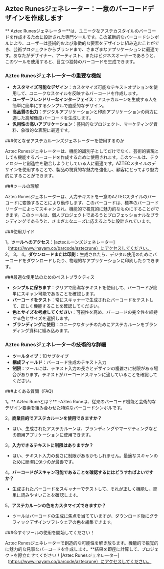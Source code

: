## Aztec Runesジェネレーター：一意のバーコードデザインを作成します

** Aztec Runesジェネレーター**は、ユニークなアステカスタイルのバーコードを作成するために設計された専門ツールです。この革新的なバーコードシンボルにより、ユーザーは芸術的および象徴的な要素をデザインに組み込むことができ、芸術プロジェクトからブランドまで、さまざまなアプリケーションに最適です。あなたがデザイナー、アーティスト、またはビジネスオーナーであろうと、このツールを使用すると、目立つ独特のバーコードを生成できます。

### Aztec Runesジェネレーターの重要な機能

-  **カスタマイズ可能なデザイン**：カスタマイズ可能なテキストオプションを使用して、ユニークなスタイルを反映するバーコードを作成します。
-  **ユーザーフレンドリーなインターフェイス**：アステカルーンを生成する人を簡単に簡単にするシンプルで直感的なデザイン。
-  **高品質の出力**：デジタルアプリケーションと印刷アプリケーションの両方に適した高解像度バーコードを生成します。
-  **汎用性の高いアプリケーション**：芸術的なプロジェクト、マーケティング資料、象徴的な表現に最適です。

###何となぜアステカルーンズジェネレーターを使用するのか

Aztec Runesジェネレーターは、機能的識別子としてだけでなく、芸術的表現としても機能するバーコードを作成するために使用されます。このツールは、テクノロジーと創造性を融合しようとしている人に最適です。AZTECスタイルのデザインを使用することで、製品の視覚的な魅力を強化し、顧客にとってより魅力的にすることができます。

###ツールの理解

Aztec Runesジェネレーターは、入力テキストを一意のAZTECスタイルのバーコードに変換することにより動作します。このバーコードは、標準のバーコードリーダーによってスキャンされ、機能的で視覚的に魅力的なものにすることができます。このツールは、個人プロジェクトであろうとプロフェッショナルなブランディングであろうと、さまざまなニーズに応えるように設計されています。

###使用ガイド

1。**ツールへのアクセス**：[aztecルーンズジェネレーター]（https://www.inayam.co/barcode/aztecrune）にアクセスしてください。
2。
3。
4。**ダウンロードまたは印刷**：生成されたら、デジタル使用のためにバーコードをダウンロードしたり、物理的なアプリケーションに印刷したりできます。

###最適な使用法のためのベストプラクティス

-  **シンプルに保ちます**：クリアで簡潔なテキストを使用して、バーコードが簡単にスキャン可能であることを確認します。
-  **バーコードをテスト**：常にスキャナーで生成されたバーコードをテストして、正しく機能することを確認してください。
-  **色とサイズを考慮してください**：可視性を高め、バーコードの完全性を維持する色とサイズを選択します。
-  **ブランディングに使用**：ユニークなタッチのためにアステカルーンをブランディング資料に組み込みます。

### Aztec Runesジェネレーターの技術的な詳細

-  **ツールタイプ**：1Dサブタイプ
-  **構成フィールド**：バーコード生成のテキスト入力
-  **制限**：ツールには、テキスト入力の長さとデザインの複雑さに制限がある場合があります。テキストがバーコードスキャンに適していることを確認してください。

###よくある質問（FAQ）

1。** Aztec Runeとは？**
-Aztec Runeは、従来のバーコード機能と芸術的なデザイン要素を組み合わせた特殊なバーコードシンボルです。

2。**商業目的でアステカルーンを使用できますか？**
- はい、生成されたアステカルーンは、ブランディングやマーケティングなどの商用アプリケーションに使用できます。

3。**入力できるテキストに制限はありますか？**
- はい、テキスト入力の長さに制限があるかもしれません。最適なスキャンのために簡潔に保つのが最善です。

4。**バーコードがスキャン可能であることを確認するにはどうすればよいですか？**
- 生成されたバーコードをスキャナーでテストして、それが正しく機能し、簡単に読みやすいことを確認します。

5。**アステカルーンの色をカスタマイズできますか？**
- ツールはバーコードの生成に焦点を当てていますが、ダウンロード後にグラフィックデザインソフトウェアの色を編集できます。

###今すぐツールの使用を開始してください！

Aztec Runesジェネレーターで創造的な可能性を解き放ちます。機能的で視覚的に魅力的な見事なバーコードを作成します。**結果を即座に計算して、プロジェクトを際立たせてください！[Aztec Runesジェネレーター]（https://www.inayam.co/barcode/aztecrune）にアクセスしてください。